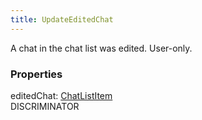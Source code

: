 ```yaml
---
title: UpdateEditedChat
---
```


A chat in the chat list was edited. User-only.

### Properties

<div class="flex flex-col gap-3"><div><div class="flex gap-2"><div class="font-mono"><span class="font-bold">editedChat</span><span class="opacity-50">:</span> <a href="/types/chatlistitem"  >ChatListItem</a></div><div class="flex items-center"><div class="bg-dbt px-1.5 rounded-md select-none text-fgt text-[10px]">DISCRIMINATOR</div></div></div></div></div>

